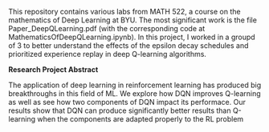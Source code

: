This repository contains various labs from MATH 522, a course on the mathematics of Deep Learning at BYU. The most significant work is the file Paper_DeepQLearning.pdf (with the corresponding code at MathematicsOfDeepQLearning.ipynb). In this project, I worked in a groupd of 3 to better understand the effects of the epsilon decay schedules and prioritized experience replay in deep Q-learning algorithms.

**Research Project Abstract**

The application of deep learning in reinforcement learning has produced big breakthroughs in this field of ML. We explore how DQN improves Q-learning as well as see how two components of DQN impact its performace. Our results show that DQN can produce significantly better results than Q-learning when the components are adapted properly to the RL problem
